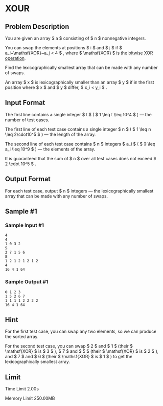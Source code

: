 # XOUR

## Problem Description

You are given an array $ a $ consisting of $ n $ nonnegative integers.

You can swap the elements at positions $ i $ and $ j $ if $ a_i~\mathsf{XOR}~a_j < 4 $ , where $ \mathsf{XOR} $ is the [bitwise XOR operation](https://en.wikipedia.org/wiki/Bitwise_operation#XOR).

Find the lexicographically smallest array that can be made with any number of swaps.

An array $ x $ is lexicographically smaller than an array $ y $ if in the first position where $ x $ and $ y $ differ, $ x_i < y_i $ .

## Input Format

The first line contains a single integer $ t $ ( $ 1 \leq t \leq 10^4 $ ) — the number of test cases.

The first line of each test case contains a single integer $ n $ ( $ 1 \leq n \leq 2\cdot10^5 $ ) — the length of the array.

The second line of each test case contains $ n $ integers $ a_i $ ( $ 0 \leq a_i \leq 10^9 $ ) — the elements of the array.

It is guaranteed that the sum of $ n $ over all test cases does not exceed $ 2 \cdot 10^5 $ .

## Output Format

For each test case, output $ n $ integers — the lexicographically smallest array that can be made with any number of swaps.

## Sample #1

### Sample Input #1

```
4
4
1 0 3 2
5
2 7 1 5 6
8
1 2 1 2 1 2 1 2
4
16 4 1 64
```

### Sample Output #1

```
0 1 2 3 
1 5 2 6 7 
1 1 1 1 2 2 2 2 
16 4 1 64
```

## Hint

For the first test case, you can swap any two elements, so we can produce the sorted array.

For the second test case, you can swap $ 2 $ and $ 1 $ (their $ \mathsf{XOR} $ is $ 3 $ ), $ 7 $ and $ 5 $ (their $ \mathsf{XOR} $ is $ 2 $ ), and $ 7 $ and $ 6 $ (their $ \mathsf{XOR} $ is $ 1 $ ) to get the lexicographically smallest array.

## Limit



Time Limit
2.00s

Memory Limit
250.00MB